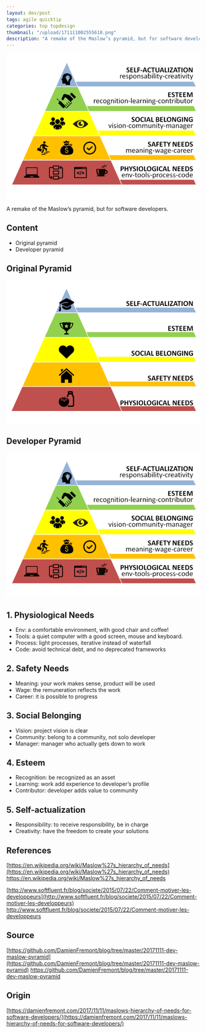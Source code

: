 ```yaml
---
layout: dev/post
tags: agile quicktip
categories: top topdesign
thumbnail: "/upload/171111002555610.png"
description: "A remake of the Maslow’s pyramid, but for software developers...."
---
```

 
![post-image](/upload/171111002555610.png)
 
A remake of the Maslow’s pyramid, but for software developers.
 

 
##  Content
 
* Original pyramid
* Developer pyramid
 
## Original Pyramid
 
![post-image](/upload/171111002555516.png)
 

 
## Developer Pyramid
 
![post-image](/upload/171111002555610.png)
 

 
## 1. Physiological Needs
 
* Env: a comfortable environment, with good chair and coffee!
* Tools: a quiet computer with a good screen, mouse and keyboard.
* Process: light processes, iterative instead of waterfall
* Code: avoid technical debt, and no deprecated frameworks
 
## 2. Safety Needs
 
* Meaning: your work makes sense, product will be used
* Wage: the remuneration reflects the work
* Career: it is possible to progress
 
## 3. Social Belonging
 
* Vision: project vision is clear
* Community: belong to a community, not solo developer
* Manager: manager who actually gets down to work
 
## 4. Esteem
 
* Recognition: be recognized as an asset
* Learning: work add experience to developer’s profile
* Contributor: developer adds value to community
 
## 5. Self-actualization
 
* Responsibility: to receive responsibility, be in charge
* Creativity: have the freedom to create your solutions
 
 
 
## References
 
[https://en.wikipedia.org/wiki/Maslow%27s_hierarchy_of_needs](https://en.wikipedia.org/wiki/Maslow%27s_hierarchy_of_needs)
https://en.wikipedia.org/wiki/Maslow%27s_hierarchy_of_needs
 
[http://www.softfluent.fr/blog/societe/2015/07/22/Comment-motiver-les-developpeurs](http://www.softfluent.fr/blog/societe/2015/07/22/Comment-motiver-les-developpeurs)
http://www.softfluent.fr/blog/societe/2015/07/22/Comment-motiver-les-developpeurs
 

 
## Source
 
[https://github.com/DamienFremont/blog/tree/master/20171111-dev-maslow-pyramid](https://github.com/DamienFremont/blog/tree/master/20171111-dev-maslow-pyramid)
https://github.com/DamienFremont/blog/tree/master/20171111-dev-maslow-pyramid
 
 
## Origin
[https://damienfremont.com/2017/11/11/maslows-hierarchy-of-needs-for-software-developers/](https://damienfremont.com/2017/11/11/maslows-hierarchy-of-needs-for-software-developers/)
 

